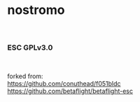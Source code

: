 #  nostromo  <br />
<br />

###  ESC  GPLv3.0 <br />
<br />

forked from: <br />
https://github.com/conuthead/f051bldc <br />
https://github.com/betaflight/betaflight-esc <br />
